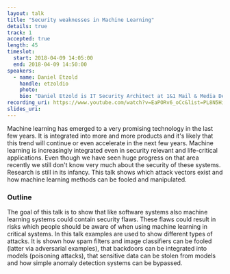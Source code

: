 ```yaml
---
layout: talk
title: "Security weaknesses in Machine Learning"
details: true
track: 1
accepted: true
length: 45
timeslot:
  start: 2018-04-09 14:05:00
  end: 2018-04-09 14:50:00
speakers: 
  - name: Daniel Etzold
    handle: etzoldio
    photo: 
    bio: "Daniel Etzold is IT Security Architect at 1&1 Mail & Media Development & Technology GmbH and is responsible for the Secure Software Development Lifecycle. He creates threat models, performs reviews and penetration tests and advises developers, product managers and executives. He also analyses the security risks which arise due to the use of machine learning and how machine learning can be used to increase the security of software systems."
recording_uri: https://www.youtube.com/watch?v=EaPORv6_oCc&list=PL8N5HiRDvZ-f063NRSyVm4gEycdI54ZXD&index=8&t=0s
slides_uri: 
---
```


Machine learning has emerged to a very promising technology in the last few years.
It is integrated into more and more products and it's likely that this trend will continue or even accelerate in the next few years.
Machine learning is increasingly integrated even in security relevant and life-critical applications.
Even though we have seen huge progress on that area recently we still don't know very much about the security of these systems.
Research is still in its infancy.
This talk shows which attack vectors exist and how machine learning methods can be fooled and manipulated.

### Outline
The goal of this talk is to show that like software systems also machine learning systems could contain security flaws.
These flaws could result in risks which people should be aware of when using machine learning in critical systems.
In this talk examples are used to show different types of attacks.
It is shown how spam filters and image classifiers can be fooled (latter via adversarial examples), that backdoors can be integrated into models (poisoning attacks), that sensitive data can be stolen from models and how simple anomaly detection systems can be bypassed.
